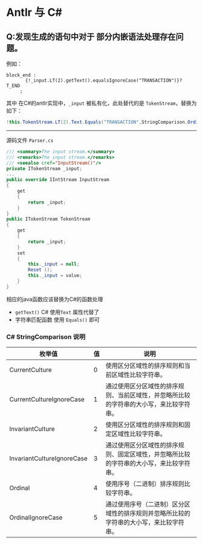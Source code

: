 # Antlr 与 C# 




## Q:发现生成的语句中对于 部分内嵌语法处理存在问题。

例如：
```
block_end :
       {!_input.LT(2).getText().equalsIgnoreCase("TRANSACTION")}? T_END 
     ;
```

其中 在C#的antlr实现中，`_input` 被私有化，此处替代的是 `TokenStream`，替换为如下：

```csharp
!this.TokenStream.LT(2).Text.Equals("TRANSACTION",StringComparison.OrdinalIgnoreCase)
```

---

源码文件 `Parser.cs`
```csharp
/// <summary>The input stream.</summary>
/// <remarks>The input stream.</remarks>
/// <seealso cref="InputStream()"/>
private ITokenStream _input;
...
public override IIntStream InputStream
{
    get
    {
        return _input;
    }
}
public ITokenStream TokenStream
{
    get
    {
        return _input;
    }
    set
    {
        this._input = null;
        Reset ();
        this._input = value;
    }
}
```

相应的java函数应该替换为C#的函数处理

+ `getText()` C# 使用`Text` 属性代替了
+ 字符串匹配函数 使用 `Equals()` 即可

### C# StringComparison 说明

| 枚举值                     | 值  | 说明                                                                                   |
| -------------------------- | --- | -------------------------------------------------------------------------------------- |
| CurrentCulture             | 0   | 使用区分区域性的排序规则和当前区域性比较字符串。                                       |
| CurrentCultureIgnoreCase   | 1   | 通过使用区分区域性的排序规则、当前区域性，并忽略所比较的字符串的大小写，来比较字符串。 |
| InvariantCulture           | 2   | 使用区分区域性的排序规则和固定区域性比较字符串。                                       |
| InvariantCultureIgnoreCase | 3   | 通过使用区分区域性的排序规则、固定区域性，并忽略所比较的字符串的大小写，来比较字符串。 |
| Ordinal                    | 4   | 使用序号（二进制）排序规则比较字符串。                                                 |
| OrdinalIgnoreCase          | 5   | 通过使用序号（二进制）区分区域性的排序规则并忽略所比较的字符串的大小写，来比较字符串。 |



